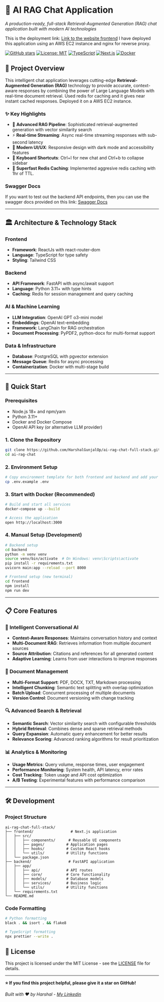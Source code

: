 # 🚀 AI RAG Chat Application

*A production-ready, full-stack Retrieval-Augmented Generation (RAG) chat application built with modern AI technologies*

This is the deployment link: [Link to the website frontend](http://ec2-65-2-82-123.ap-south-1.compute.amazonaws.com/)
I have deployed this application using an AWS EC2 instance and nginx for reverse proxy.

[![GitHub stars](https://img.shields.io/github/stars/HarshalGunjalOp/ai-rag-chat-full-stack?style=social)](https://github.com/username/ai-rag-chat)
[![License: MIT](https://img.shields.io/badge/License-MIT-yellow.svg)](https://opensource.org/licenses/MIT)
[![TypeScript](https://img.shields.io/badge/TypeScript-007ACC?style=flat&logo=typescript&logoColor=white)](https://www.typescriptlang.org/)
[![Next.js](https://img.shields.io/badge/Next.js-000000?style=flat&logo=next.js&logoColor=white)](https://nextjs.org/)
[![Docker](https://img.shields.io/badge/Docker-2496ED?style=flat&logo=docker&logoColor=white)](https://www.docker.com/)

## 🎯 **Project Overview**

This intelligent chat application leverages cutting-edge **Retrieval-Augmented Generation (RAG)** technology to provide accurate, context-aware responses by combining the power of Large Language Models with real-time document retrieval. Used redis for caching and it gives near instant cached responses. Deployed it on a AWS EC2 instance.

### ✨ **Key Highlights**

- 🧠 **Advanced RAG Pipeline**: Sophisticated retrieval-augmented generation with vector similarity search
- ⚡ **Real-time Streaming**: Async real-time streaming responses with sub-second latency
- 🎨 **Modern UI/UX**: Responsive design with dark mode and accessibility features
- 🎹 **Keyboard Shortcuts**: Ctrl+I for new chat and Ctrl+b to collapse sidebar
- 🚀 **Superfast Redis Caching**: Implemented aggresive redis caching with 1hr of TTL.


### **Swagger Docs**

If you want to test out the backend API endpoints, then you can use the swagger docs provided on this link: [Swagger Docs](http://ec2-65-2-82-123.ap-south-1.compute.amazonaws.com:8000/docs)

---

## 🏛️ **Architecture & Technology Stack**

### **Frontend**
- **Framework**: ReactJs with react-router-dom
- **Language**: TypeScript for type safety
- **Styling**: Tailwind CSS

### **Backend**
- **API Framework**: FastAPI with async/await support
- **Language**: Python 3.11+ with type hints
- **Caching**: Redis for session management and query caching

### **AI & Machine Learning**
- **LLM Integration**: OpenAI GPT o3-mini model
- **Embeddings**: OpenAI text-embedding
- **Framework**: LangChain for RAG orchestration
- **Document Processing**: PyPDF2, python-docx for multi-format support

### **Data & Infrastructure**
- **Database**: PostgreSQL with pgvector extension
- **Message Queue**: Redis for async processing
- **Containerization**: Docker with multi-stage build

---

## 🚀 **Quick Start**

### **Prerequisites**
- Node.js 18+ and npm/yarn
- Python 3.11+
- Docker and Docker Compose
- OpenAI API key (or alternative LLM provider)

### **1. Clone the Repository**
```bash
git clone https://github.com/HarshalGunjalOp/ai-rag-chat-full-stack.git
cd ai-rag-chat
```

### **2. Environment Setup**
```bash
# Copy environment template for both frontend and backend and add your api keys
cp .env.example .env
```

### **3. Start with Docker (Recommended)**
```bash
# Build and start all services
docker-compose up --build

# Access the application
open http://localhost:3000
```

### **4. Manual Setup (Development)**
```bash
# Backend setup
cd backend
python -m venv venv
source venv/bin/activate  # On Windows: venv\Scripts\activate
pip install -r requirements.txt
uvicorn main:app --reload --port 8000

# Frontend setup (new terminal)
cd frontend
npm install
npm run dev
```

---

## 📋 **Core Features**

### 🤖 **Intelligent Conversational AI**
- **Context-Aware Responses**: Maintains conversation history and context
- **Multi-Document RAG**: Retrieves information from multiple document sources
- **Source Attribution**: Citations and references for all generated content
- **Adaptive Learning**: Learns from user interactions to improve responses

### 📄 **Document Management**
- **Multi-Format Support**: PDF, DOCX, TXT, Markdown processing
- **Intelligent Chunking**: Semantic text splitting with overlap optimization
- **Batch Upload**: Concurrent processing of multiple documents
- **Version Control**: Document versioning with change tracking

### 🔍 **Advanced Search & Retrieval**
- **Semantic Search**: Vector similarity search with configurable thresholds
- **Hybrid Retrieval**: Combines dense and sparse retrieval methods
- **Query Expansion**: Automatic query enhancement for better results
- **Relevance Scoring**: Advanced ranking algorithms for result prioritization

### 📊 **Analytics & Monitoring**
- **Usage Metrics**: Query volume, response times, user engagement
- **Performance Monitoring**: System health, API latency, error rates
- **Cost Tracking**: Token usage and API cost optimization
- **A/B Testing**: Experimental features with performance comparison

---

## 🛠️ **Development**

### **Project Structure**
```
ai-rag-chat-full-stack/
├── frontend/                 # Next.js application
│   ├── src/
│   │   ├── components/      # Reusable UI components
│   │   ├── pages/          # Application pages
│   │   ├── hooks/          # Custom React hooks
│   │   └── utils/          # Utility functions
│   └── package.json
├── backend/                 # FastAPI application
│   ├── app/
│   │   ├── api/            # API routes
│   │   ├── core/           # Core functionality
│   │   ├── models/         # Database models
│   │   ├── services/       # Business logic
│   │   └── utils/          # Utility functions
│   └── requirements.txt
└── README.md
```

### **Code Formatting**
```bash
# Python formatting
black . && isort . && flake8

# TypeScript formatting
npx prettier --write .
```

## 📝 **License**

This project is licensed under the MIT License - see the [LICENSE](LICENSE) file for details.

---

**⭐ If you find this project helpful, please give it a star on GitHub!**

*Built with ❤️ by Harshal - [My Linkedin](https://linkedin.com/in/harshalgunjal)*
